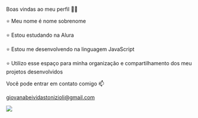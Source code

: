 Boas vindas ao meu perfil 💙💙

⭐ Meu nome é nome sobrenome

⭐ Estou estudando na Alura

⭐ Estou me desenvolvendo na linguagem JavaScript

⭐ Utilizo esse espaço para minha organização e compartilhamento dos meu projetos desenvolvidos

Você pode entrar em contato comigo 📫

giovanabeividastonizioli@gmail.com

![](https://media.tenor.com/OzNPe52enwwAAAAi/mochi-cat-love.gif)

